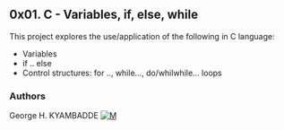 ## 0x01. C - Variables, if, else, while
This project explores the use/application of the following in C language:
* Variables
* if .. else
* Control structures: for .., while..., do/whilwhile... loops                                                                                                                          
                                                                                                                                              
### Authors
George H. KYAMBADDE [![M](https://upload.wikimedia.org/wikipedia/fr/thumb/c/c8/Twitter_Bird.svg/30px-Twitter_Bird.svg.png)](https://twitter.com/hk14_h)
